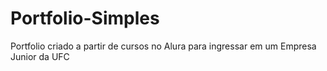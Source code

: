 # Portfolio-Simples
 Portfolio criado a partir de cursos no Alura para ingressar em um Empresa Junior da UFC
